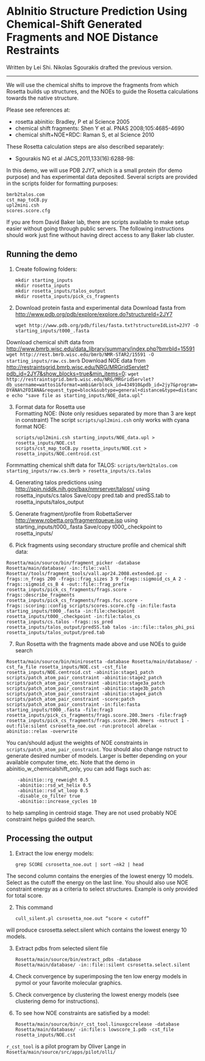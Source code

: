 AbInitio Structure Prediction Using Chemical-Shift Generated Fragments and NOE Distance Restraints
==================================================================================================

Written by Lei Shi.
Nikolas Sgourakis drafted the previous version.

---

We will use the chemical shifts to improve the fragments from which Rosetta builds up structures, and the NOEs to guide the Rosetta calculations towards the native structure.

Please see references at:
* rosetta abinitio: Bradley, P et al Science 2005
* chemical shift fragments: Shen Y et al. PNAS 2008;105:4685-4690
* chemical shift+NOE+RDC: Raman S, et al Science 2010

These Rosetta calculation steps are also described separately:
* Sgourakis NG et al JACS,2011,133(16):6288-98:

In this demo, we will use PDB 2JY7, which is a small protein (for demo purpose) and has experimental data deposited. Several scripts are provided in the scripts folder for formatting purposes:

	bmrb2talos.com
	cst_map_toCB.py
	upl2mini.csh
	scores.score.cfg

If you are from David Baker lab, there are scripts available to make setup easier without going through public servers. The following instructions should work just fine without having direct access to any Baker lab cluster.

Running the demo
----------------
1. Create following folders:  
    ```
    mkdir starting_inputs
    mkdir rosetta_inputs
    mkdir rosetta_inputs/talos_output
    mkdir rosetta_inputs/pick_cs_fragments
    ```

2. Download protein fasta and experimental data
Download fasta from http://www.pdb.org/pdb/explore/explore.do?structureId=2JY7  
    ```
    wget http://www.pdb.org/pdb/files/fasta.txt?structureIdList=2JY7 -O starting_inputs/t000_.fasta
    ```
Download chemical shift data from http://www.bmrb.wisc.edu/data_library/summary/index.php?bmrbId=15591  
    ```
    wget http://rest.bmrb.wisc.edu/bmrb/NMR-STAR2/15591 -O starting_inputs/raw.cs.bmrb
    ```
Download NOE data from http://restraintsgrid.bmrb.wisc.edu/NRG/MRGridServlet?pdb_id=2JY7&show_blocks=true&min_items=0:
    ```
    wget http://restraintsgrid.bmrb.wisc.edu/NRG/MRGridServlet?db_username=wattos1&format=ambi&mrblock_id=434910&pdb_id=2jy7&program=DYANA%2FDIANA&request_type=block&subtype=general+distance&type=distance
    echo "save file as starting_inputs/NOE_data.upl"
    ```

3. Format data for Rosetta use  
Formatting NOE: (Note only residues separated by more than 3 are kept in constraint)
The script `scripts/upl2mini.csh` only works with cyana format NOE:
    ```
    scripts/upl2mini.csh starting_inputs/NOE_data.upl > rosetta_inputs/NOE.cst
    scripts/cst_map_toCB.py rosetta_inputs/NOE.cst > rosetta_inputs/NOE.centroid.cst
    ```
Formmatting chemical shift data for TALOS:
    ```
    scripts/bmrb2talos.com starting_inputs/raw.cs.bmrb > rosetta_inputs/cs.talos
    ```

4. Generating talos predictions using http://spin.niddk.nih.gov/bax/nmrserver/talosn/ using rosetta_inputs/cs.talos
Save/copy pred.tab and predSS.tab to rosetta_inputs/talos_output

5. Generate fragment/profile from RobettaServer http://www.robetta.org/fragmentqueue.jsp using starting_inputs/t000_.fasta
Save/copy t000_.checkpoint to rosetta_inputs/

6. Pick fragments using secondary structure profile and chemical shift data:
```
Rosetta/main/source/bin/fragment_picker -database Rosetta/main/database/ -in::file::vall Rosetta//tools/fragment_tools/vall.apr24.2008.extended.gz -frags::n_frags 200 -frags::frag_sizes 3 9 -frags::sigmoid_cs_A 2 -frags::sigmoid_cs_B 4 -out::file::frag_prefix rosetta_inputs/pick_cs_fragments/frags.score -frags::describe_fragments rosetta_inputs/pick_cs_fragments/frags.fsc.score -frags::scoring::config scripts/scores.score.cfg -in:file:fasta starting_inputs/t000_.fasta -in:file:checkpoint rosetta_inputs/t000_.checkpoint -in:file:talos_cs rosetta_inputs/cs.talos -frags::ss_pred rosetta_inputs/talos_output/predSS.tab talos -in::file::talos_phi_psi rosetta_inputs/talos_output/pred.tab
```

7. Run Rosetta with the fragments made above and use NOEs to guide search
```
Rosetta/main/source/bin/minirosetta -database Rosetta/main/database/ -cst_fa_file rosetta_inputs/NOE.cst -cst_file rosetta_inputs/NOE.centroid.cst -abinitio:stage1_patch scripts/patch_atom_pair_constraint -abinitio:stage2_patch scripts/patch_atom_pair_constraint -abinitio:stage3a_patch scripts/patch_atom_pair_constraint -abinitio:stage3b_patch scripts/patch_atom_pair_constraint -abinitio:stage4_patch scripts/patch_atom_pair_constraint -score:patch scripts/patch_atom_pair_constraint -in:file:fasta starting_inputs/t000_.fasta -file:frag3 rosetta_inputs/pick_cs_fragments/frags.score.200.3mers -file:frag9 rosetta_inputs/pick_cs_fragments/frags.score.200.9mers -nstruct 1 -out:file:silent csrosetta_noe.out -run:protocol abrelax -abinitio::relax -overwrite
```
You can/should adjust the weights of NOE constraints in `scripts/patch_atom_pair_constraint`.
You should also change nstruct to generate desired number of models.
Larger is better depending on your available computer time, etc.
Note that the demo in abinitio_w_chemicalshift_only, you can add flags such as:
```
    -abinitio::rg_reweight 0.5
    -abinitio::rsd_wt_helix 0.5
    -abinitio::rsd_wt_loop 0.5
    -disable_co_filter true
    -abinitio::increase_cycles 10
```
to help sampling in centroid stage.
They are not used probably NOE constraint helps guided the search.

Processing the output
---------------------
1. Extract the low energy models:
    ```
    grep SCORE csrosetta_noe.out | sort –nk2 | head
    ```
The second column contains the energies of the lowest energy 10 models.
Select as the cutoff the energy on the last line.
You should also use NOE constraint energy as a criteria to select structures.
Example is only provided for total score.

2.  This command
    ```
    cull_silent.pl csrosetta_noe.out “score < cutoff”
    ```
will produce csrosetta.select.silent which contains the lowest energy 10 models.

3. Extract pdbs from selected silent file
    ```
    Rosetta/main/source/bin/extract_pdbs -database Rosetta/main/database/ -in::file::silent csrosetta.select.silent
    ```

4. Check convergence by superimposing the ten low energy models in pymol or your favorite molecular graphics.

5. Check convergence by clustering the lowest energy models (see clustering demo for instructions).

6. To see how NOE constraints are satisfied by a model:
    ```
    Rosetta/main/source/bin/r_cst_tool.linuxgccrelease -database Rosetta/main/database/ -in:file:s lowscore_1.pdb -cst_file rosetta_inputs/NOE.cst
    ```
`r_cst_tool` is a pilot program by Oliver Lange in `Rosetta/main/source/src/apps/pilot/olli/`
